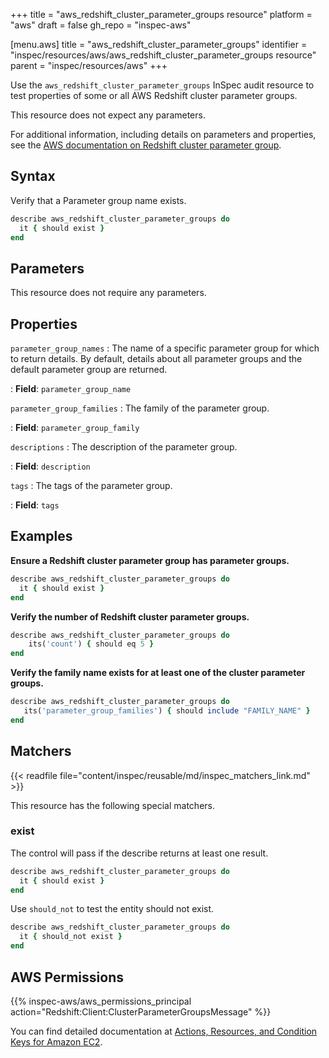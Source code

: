 +++
title = "aws_redshift_cluster_parameter_groups resource"
platform = "aws"
draft = false
gh_repo = "inspec-aws"

[menu.aws]
title = "aws_redshift_cluster_parameter_groups"
identifier = "inspec/resources/aws/aws_redshift_cluster_parameter_groups resource"
parent = "inspec/resources/aws"
+++

Use the `aws_redshift_cluster_parameter_groups` InSpec audit resource to test properties of some or all AWS Redshift cluster parameter groups.

This resource does not expect any parameters.

For additional information, including details on parameters and properties, see the [AWS documentation on Redshift cluster parameter group](https://docs.aws.amazon.com/AWSCloudFormation/latest/UserGuide/aws-resource-redshift-clusterparametergroup.html).

## Syntax

Verify that a Parameter group name exists.

```ruby
describe aws_redshift_cluster_parameter_groups do
  it { should exist }
end
```

## Parameters

This resource does not require any parameters.

## Properties

`parameter_group_names`
: The name of a specific parameter group for which to return details. By default, details about all parameter groups and the default parameter group are returned.

: **Field**: `parameter_group_name`

`parameter_group_families`
: The family of the parameter group.

: **Field**: `parameter_group_family`

`descriptions`
: The description of the parameter group.

: **Field**: `description`

`tags`
: The tags of the parameter group.

: **Field**: `tags`

## Examples

**Ensure a Redshift cluster parameter group has parameter groups.**

```ruby
describe aws_redshift_cluster_parameter_groups do
  it { should exist }
end
```

**Verify the number of Redshift cluster parameter groups.**

```ruby
describe aws_redshift_cluster_parameter_groups do
    its('count') { should eq 5 }
end
```

**Verify the family name exists for at least one of the cluster parameter groups.**

```ruby
describe aws_redshift_cluster_parameter_groups do
   its('parameter_group_families') { should include "FAMILY_NAME" }
end
```

## Matchers

{{< readfile file="content/inspec/reusable/md/inspec_matchers_link.md" >}}

This resource has the following special matchers.

### exist

The control will pass if the describe returns at least one result.

```ruby
describe aws_redshift_cluster_parameter_groups do
  it { should exist }
end
```

Use `should_not` to test the entity should not exist.

```ruby
describe aws_redshift_cluster_parameter_groups do
  it { should_not exist }
end
```

## AWS Permissions

{{% inspec-aws/aws_permissions_principal action="Redshift:Client:ClusterParameterGroupsMessage" %}}

You can find detailed documentation at [Actions, Resources, and Condition Keys for Amazon EC2](https://docs.aws.amazon.com/IAM/latest/UserGuide/list_amazonec2.html).

